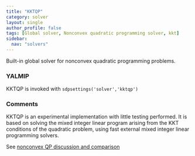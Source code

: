 ```yaml
---
title: "KKTQP"
category: solver
layout: single
author_profile: false
tags: [Global solver, Nonconvex quadratic programming solver, kkt]
sidebar:
  nav: "solvers"
---
```


Built-in global solver for nonconvex quadratic programming problems.

### YALMIP
KKTQP is invoked with `sdpsettings('solver','kktqp')`

### Comments
KKTQP is an experimental implementation with little testing performed. It is based on solving the mixed integer linear program arising from the KKT conditions of the quadratic problem, using fast external mixed integer linear programming solvers.

See [nonconvex QP discussion and comparison](/Nonconvex-quadratic-programming)
